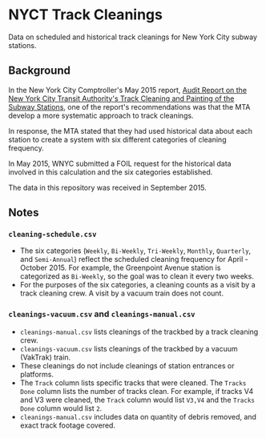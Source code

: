 # NYCT Track Cleanings

Data on scheduled and historical track cleanings for New York City subway stations.

## Background

In the New York City Comptroller's May 2015 report, [Audit Report on the New York City Transit Authority's Track Cleaning and Painting of the Subway Stations](http://comptroller.nyc.gov/wp-content/uploads/documents/FM14_071A.pdf), one of the report's recommendations was that the MTA develop a more systematic approach to track cleanings.

In response, the MTA stated that they had used historical data about each station to create a system with six different categories of cleaning frequency.

In May 2015, WNYC submitted a FOIL request for the historical data involved in this calculation and the six categories established.

The data in this repository was received in September 2015.

## Notes

### `cleaning-schedule.csv`

* The six categories (`Weekly`, `Bi-Weekly`, `Tri-Weekly`, `Monthly`, `Quarterly`, and `Semi-Annual`) reflect the scheduled cleaning frequency for April - October 2015.  For example, the Greenpoint Avenue station is categorized as `Bi-Weekly`, so the goal was to clean it every two weeks.
* For the purposes of the six categories, a cleaning counts as a visit by a track cleaning crew.  A visit by a vacuum train does not count.

### `cleanings-vacuum.csv` and `cleanings-manual.csv`

* `cleanings-manual.csv` lists cleanings of the trackbed by a track cleaning crew.
* `cleanings-vacuum.csv` lists cleanings of the trackbed by a vacuum (VakTrak) train.
* These cleanings do not include cleanings of station entrances or platforms.
* The `Track` column lists specific tracks that were cleaned.  The `Tracks Done` column lists the number of tracks clean.  For example, if tracks V4 and V3 were cleaned, the `Track` column would list `V3,V4` and the `Tracks Done` column would list `2`.
* `cleanings-manual.csv` includes data on quantity of debris removed, and exact track footage covered.